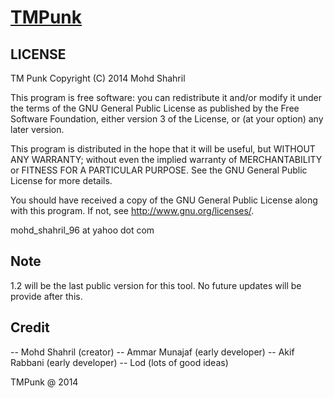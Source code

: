 # [TMPunk](https://github.com/shahril96/TM-Punk)

LICENSE
-------

TM Punk
Copyright (C) 2014 Mohd Shahril

This program is free software: you can redistribute it and/or modify
it under the terms of the GNU General Public License as published by
the Free Software Foundation, either version 3 of the License, or
(at your option) any later version.

This program is distributed in the hope that it will be useful,
but WITHOUT ANY WARRANTY; without even the implied warranty of
MERCHANTABILITY or FITNESS FOR A PARTICULAR PURPOSE. See the
GNU General Public License for more details.

You should have received a copy of the GNU General Public License
along with this program. If not, see http://www.gnu.org/licenses/.

mohd_shahril_96 at yahoo dot com

Note
----

1.2 will be the last public version for this tool. No future updates will be provide after this.

Credit
------

-- Mohd Shahril (creator)
-- Ammar Munajaf (early developer)
-- Akif Rabbani (early developer)
-- Lod (lots of good ideas)


TMPunk @ 2014
